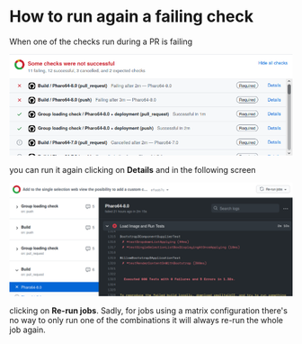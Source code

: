 # How to run again a failing check

When one of the checks run during a PR is failing

![Check Failed][check-failed]

you can run it again clicking on **Details** and in the following screen

![Re-Run Jobs][re-run]

clicking on **Re-run jobs**. Sadly, for jobs using a matrix configuration there's no way to only run one of the combinations it will always re-run the whole job again.

[check-failed]:images/check-failed.png
[re-run]:images/re-run-jobs.png
